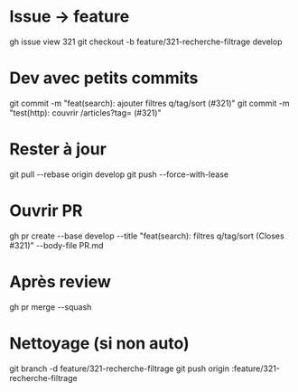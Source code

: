 # Issue -> feature
gh issue view 321
git checkout -b feature/321-recherche-filtrage develop

# Dev avec petits commits
git commit -m "feat(search): ajouter filtres q/tag/sort (#321)"
git commit -m "test(http): couvrir /articles?tag= (#321)"

# Rester à jour
git pull --rebase origin develop
git push --force-with-lease

# Ouvrir PR
gh pr create --base develop --title "feat(search): filtres q/tag/sort (Closes #321)" --body-file PR.md

# Après review
gh pr merge --squash

# Nettoyage (si non auto)
git branch -d feature/321-recherche-filtrage
git push origin :feature/321-recherche-filtrage